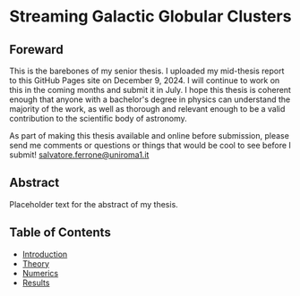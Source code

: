 # Streaming Galactic Globular Clusters

## Foreward
This is the barebones of my senior thesis. I uploaded my mid-thesis report to this GitHub Pages site on December 9, 2024. I will continue to work on this in the coming months and submit it in July. I hope this thesis is coherent enough that anyone with a bachelor's degree in physics can understand the majority of the work, as well as thorough and relevant enough to be a valid contribution to the scientific body of astronomy.


As part of making this thesis available and online before submission, please send me comments or questions or things that would be cool to see before I submit! salvatore.ferrone@uniroma1.it


## Abstract

Placeholder text for the abstract of my thesis.


## Table of Contents

- [Introduction](introduction.html)
- [Theory](theory.html)
- [Numerics](numerics.html)
- [Results](results.html)


